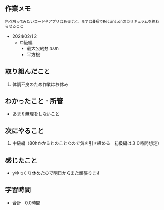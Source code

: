 ## 作業メモ
    色々触ってみたいコードやアプリはあるけど、まずは最短でRecursionのカリキュラムを終わらせること

- 2024/02/1２
    - 中級編
        - 最大公約数 4.0h
        - 平方根

## 取り組んだこと
1. 体調不良のため作業はお休み

## わかったこと・所管
- あまり無理をしないこと

## 次にやること
1. 中級編（80hかかるとのことなので気を引き締める　初級編は３０時間想定）

## 感じたこと
- yゆっくり休めたので明日からまた頑張ります

## 学習時間
- 合計：0.0時間
